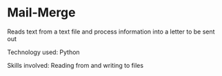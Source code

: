 # Mail-Merge
Reads text from a text file and process information into a letter to be sent out

Technology used: Python

Skills involved: Reading from and writing to files
